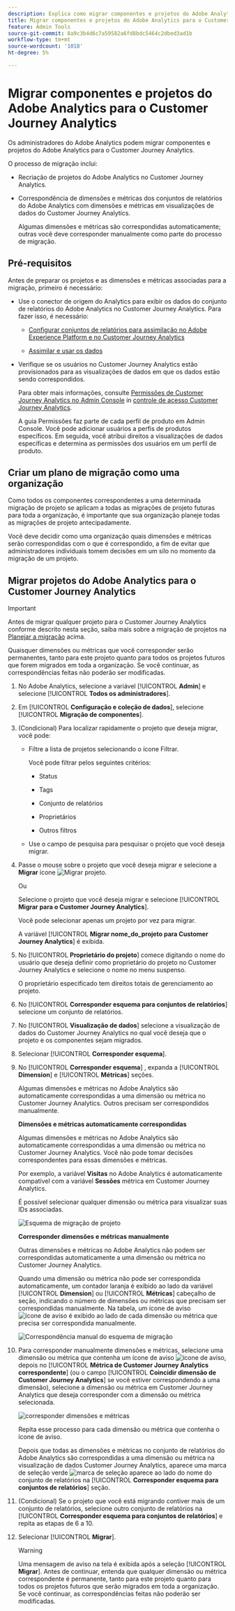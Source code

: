 ```yaml
---
description: Explica como migrar componentes e projetos do Adobe Analytics para o Customer Journey Analytics.
title: Migrar componentes e projetos do Adobe Analytics para o Customer Journey Analytics
feature: Admin Tools
source-git-commit: 8a9c3b4d6c7a59582a6fd8bdc5464c2dbed3ad1b
workflow-type: tm+mt
source-wordcount: '1018'
ht-degree: 5%

---
```


# Migrar componentes e projetos do Adobe Analytics para o Customer Journey Analytics

Os administradores do Adobe Analytics podem migrar componentes e projetos do Adobe Analytics para o Customer Journey Analytics.

O processo de migração inclui:

* Recriação de projetos do Adobe Analytics no Customer Journey Analytics.

* Correspondência de dimensões e métricas dos conjuntos de relatórios do Adobe Analytics com dimensões e métricas em visualizações de dados do Customer Journey Analytics.

  Algumas dimensões e métricas são correspondidas automaticamente; outras você deve corresponder manualmente como parte do processo de migração.

## Pré-requisitos 

Antes de preparar os projetos e as dimensões e métricas associadas para a migração, primeiro é necessário:

* Use o conector de origem do Analytics para exibir os dados do conjunto de relatórios do Adobe Analytics no Customer Journey Analytics. Para fazer isso, é necessário:

   * [Configurar conjuntos de relatórios para assimilação no Adobe Experience Platform e no Customer Journey Analytics](https://experienceleague.adobe.com/docs/analytics-platform/using/compare-aa-cja/cja-aa-comparison/aa-data-in-cja.html?lang=en#set-up-report-suites-for-ingestion-into-the-adobe-experience-platform-and-customer-journey-analytics)

   * [Assimilar e usar os dados](https://experienceleague.adobe.com/docs/analytics-platform/using/cja-data-ingestion/ingest-use-guides/analytics.html?lang=pt-BR)

* Verifique se os usuários no Customer Journey Analytics estão provisionados para as visualizações de dados em que os dados estão sendo correspondidos.

  Para obter mais informações, consulte [Permissões de Customer Journey Analytics no Admin Console](https://experienceleague.adobe.com/docs/analytics-platform/using/cja-admin/cja-access-control.html?lang=en#customer-journey-analytics-permissions-in-admin-console) in [controle de acesso Customer Journey Analytics](https://experienceleague.adobe.com/docs/analytics-platform/using/cja-admin/cja-access-control.html).

  A guia Permissões faz parte de cada perfil de produto em Admin Console. Você pode adicionar usuários a perfis de produtos específicos. Em seguida, você atribui direitos a visualizações de dados específicas e determina as permissões dos usuários em um perfil de produto.

## Criar um plano de migração como uma organização

Como todos os componentes correspondentes a uma determinada migração de projeto se aplicam a todas as migrações de projeto futuras para toda a organização, é importante que sua organização planeje todas as migrações de projeto antecipadamente.

Você deve decidir como uma organização quais dimensões e métricas serão correspondidas com o que é correspondido, a fim de evitar que administradores individuais tomem decisões em um silo no momento da migração de um projeto.

## Migrar projetos do Adobe Analytics para o Customer Journey Analytics

>[!IMPORTANT]
>
>Antes de migrar qualquer projeto para o Customer Journey Analytics conforme descrito nesta seção, saiba mais sobre a migração de projetos na [Planejar a migração](#plan-the-migration) acima.
>
>Quaisquer dimensões ou métricas que você corresponder serão permanentes, tanto para este projeto quanto para todos os projetos futuros que forem migrados em toda a organização. Se você continuar, as correspondências feitas não poderão ser modificadas.



1. No Adobe Analytics, selecione a variável [!UICONTROL **Admin**] e selecione [!UICONTROL **Todos os administradores**].

1. Em [!UICONTROL **Configuração e coleção de dados**], selecione [!UICONTROL **Migração de componentes**].

1. (Condicional) Para localizar rapidamente o projeto que deseja migrar, você pode:

   * Filtre a lista de projetos selecionando o ícone Filtrar.

     Você pode filtrar pelos seguintes critérios:

      * Status

      * Tags

      * Conjunto de relatórios

      * Proprietários

      * Outros filtros

   * Use o campo de pesquisa para pesquisar o projeto que você deseja migrar.

1. Passe o mouse sobre o projeto que você deseja migrar e selecione a **Migrar** ícone ![Migrar projeto](assets/migrate.svg).

   Ou

   Selecione o projeto que você deseja migrar e selecione [!UICONTROL **Migrar para o Customer Journey Analytics**].

   Você pode selecionar apenas um projeto por vez para migrar.

   A variável [!UICONTROL **Migrar nome_do_projeto para Customer Journey Analytics**] é exibida.

   <!-- add screenshot -->

1. No [!UICONTROL **Proprietário do projeto**] comece digitando o nome do usuário que deseja definir como proprietário do projeto no Customer Journey Analytics e selecione o nome no menu suspenso.

   O proprietário especificado tem direitos totais de gerenciamento ao projeto.

1. No [!UICONTROL **Corresponder esquema para conjuntos de relatórios**] selecione um conjunto de relatórios.

1. No [!UICONTROL **Visualização de dados**] selecione a visualização de dados do Customer Journey Analytics no qual você deseja que o projeto e os componentes sejam migrados.

1. Selecionar [!UICONTROL **Corresponder esquema**].

1. No [!UICONTROL **Corresponder esquema**] , expanda a [!UICONTROL **Dimension**] e [!UICONTROL **Métricas**] seções.

   Algumas dimensões e métricas no Adobe Analytics são automaticamente correspondidas a uma dimensão ou métrica no Customer Journey Analytics. Outros precisam ser correspondidos manualmente.

   **Dimensões e métricas automaticamente correspondidas**

   Algumas dimensões e métricas no Adobe Analytics são automaticamente correspondidas a uma dimensão ou métrica no Customer Journey Analytics. Você não pode tomar decisões correspondentes para essas dimensões e métricas.

   Por exemplo, a variável **Visitas** no Adobe Analytics é automaticamente compatível com a variável **Sessões** métrica em Customer Journey Analytics.

   É possível selecionar qualquer dimensão ou métrica para visualizar suas IDs associadas.

   <!-- update screenshot after I can see the Status column -->

   ![Esquema de migração de projeto](assets/project-migration-schema.png)

   **Corresponder dimensões e métricas manualmente**

   Outras dimensões e métricas no Adobe Analytics não podem ser correspondidas automaticamente a uma dimensão ou métrica no Customer Journey Analytics.

   Quando uma dimensão ou métrica não pode ser correspondida automaticamente, um contador laranja é exibido ao lado da variável [!UICONTROL **Dimension**] ou [!UICONTROL **Métricas**] cabeçalho de seção, indicando o número de dimensões ou métricas que precisam ser correspondidas manualmente. Na tabela, um ícone de aviso ![ícone de aviso](assets/schema-warning.png) é exibido ao lado de cada dimensão ou métrica que precisa ser correspondida manualmente.

   <!-- update screenshot after I can see the Status column -->

   ![Correspondência manual do esquema de migração](assets/schema-manual-map.png)

1. Para corresponder manualmente dimensões e métricas, selecione uma dimensão ou métrica que contenha um ícone de aviso ![ícone de aviso](assets/schema-warning.png), depois no [!UICONTROL **Métrica de Customer Journey Analytics correspondente**] (ou o campo [!UICONTROL **Coincidir dimensão de Customer Journey Analytics**] se você estiver correspondendo a uma dimensão), selecione a dimensão ou métrica em Customer Journey Analytics que deseja corresponder com a dimensão ou métrica selecionada.

   ![corresponder dimensões e métricas](assets/schema-manual-map-drop-down.png)

   Repita esse processo para cada dimensão ou métrica que contenha o ícone de aviso.

   Depois que todas as dimensões e métricas no conjunto de relatórios do Adobe Analytics são correspondidas a uma dimensão ou métrica na visualização de dados Customer Journey Analytics, aparece uma marca de seleção verde ![marca de seleção](assets/report-suite-check.png) aparece ao lado do nome do conjunto de relatórios na [!UICONTROL **Corresponder esquema para conjuntos de relatórios**] seção.

1. (Condicional) Se o projeto que você está migrando contiver mais de um conjunto de relatórios, selecione outro conjunto de relatórios na [!UICONTROL **Corresponder esquema para conjuntos de relatórios**] e repita as etapas de 6 a 10. <!-- double-check that the step numbers are still correct -->

1. Selecionar [!UICONTROL **Migrar**].

   >[!WARNING]
   >
   >   Uma mensagem de aviso na tela é exibida após a seleção [!UICONTROL **Migrar**]. Antes de continuar, entenda que qualquer dimensão ou métrica correspondente é permanente, tanto para este projeto quanto para todos os projetos futuros que serão migrados em toda a organização. Se você continuar, as correspondências feitas não poderão ser modificadas.

